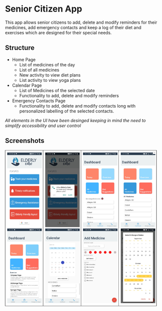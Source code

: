 # Senior Citizen App

This app allows senior citizens to add, delete and modify reminders for their medicines, add emergency contacts and keep a log of their diet and exercises which are designed for their special needs.

## Structure
* Home Page
   * List of medicines of the day
   * List of all medicines
   * New activity to view diet plans
   * List activity to view yoga plans 
* Calendar Page
   * List of Medicines of the selected date
   * Functionality to add, delete and modify reminders
* Emergency Contacts Page
   * Functionality to add, delete and modify contacts long with personalized labelling of the selected contacts.

*All elements in the UI have been desinged keeping in mind the need to simplify accessibility and user control*

## Screenshots

![Screenshots](https://github.com/VaticanCameos99/SDL-project-/blob/master/Screenshots.png?raw=True)

